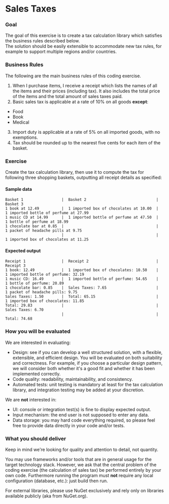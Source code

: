 

# Sales Taxes 

### Goal
The goal of this exercise is to create a tax calculation library which satisfies the business rules described below.   
The solution should be easily extensible to accommodate new tax rules, for example to support multiple regions and/or countries.

### Business Rules
The following are the main business rules of this coding exercise.

1. When I purchase items, I receive a receipt which lists the names of all the items and their prices (including tax). It also includes the total price of the items and the total amount of sales taxes paid.
2. Basic sales tax is applicable at a rate of 10% on all goods **except**:
  - Food
  - Book
  - Medical
3. Import duty is applicable at a rate of 5% on all imported goods, with no exemptions.
4. Tax should be rounded up to the nearest five cents for each item of the basket.

### Exercise
Create the tax calculation library, then use it to compute the tax for following three shopping baskets, outputting all receipt details as specified:

#### Sample data
```
Basket 1                 |  Basket 2                               |  Basket 3
1 book at 12.49          |  1 imported box of chocolates at 10.00  |  1 imported bottle of perfume at 27.99
1 music CD at 14.99      |  1 imported bottle of perfume at 47.50  |  1 bottle of perfume at 18.99
1 chocolate bar at 0.85  |                                         |  1 packet of headache pills at 9.75
                         |                                         |  1 imported box of chocolates at 11.25
```

#### Expected output
```
Receipt 1                |  Receipt 2                              |  Receipt 3
1 book: 12.49            |  1 imported box of chocolates: 10.50    |  1 imported bottle of perfume: 32.19
1 music CD: 16.49        |  1 imported bottle of perfume: 54.65    |  1 bottle of perfume: 20.89
1 chocolate bar: 0.85    |  Sales Taxes: 7.65                      |  1 packet of headache pills: 9.75
Sales Taxes: 1.50        |  Total: 65.15                           |  1 imported box of chocolates: 11.85
Total: 29.83             |                                         |  Sales Taxes: 6.70
                         |                                         |  Total: 74.68
```

### How you will be evaluated

We are interested in evaluating:

* Design: see if you can develop a well structured solution, with a flexible, extensible, and efficient design. You will be evaluated on both suitability and correctness. For example, if you choose a particular design pattern, we will consider both whether it's a good fit and whether it has been implemented correctly.
* Code quality: readability, maintainability, and consistency.
* Automated tests: unit testing is mandatory at least for the tax calculation library, and integration testing may be added at your discretion.

We are **not** interested in:

* UI: console or integration test(s) is fine to display expected output.
* Input mechanism: the end user is not supposed to enter any data.
* Data storage: you may hard code everything required, so please feel free to provide data directly in your code and/or tests.

### What you should deliver
Keep in mind we're looking for quality and attention to detail, not quantity.

You may use frameworks and/or tools that are in general usage for the target technology stack. However, we ask that the central problem of the coding exercise (the calculation of sales tax) be performed entirely by your own code. Furthermore running the program must **not** require any local configuration (database, etc.): just build then run.

For external libraries, please use NuGet exclusively and rely only on libraries available publicly (aka from NuGet.org).
